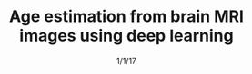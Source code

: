---
title: "Age estimation from brain MRI images using deep learning"
collection: publications
permalink: /publication/1/1/17-paper-title-number-2
date: 1/1/17
venue: 'NA'
citation: 'NA'
---